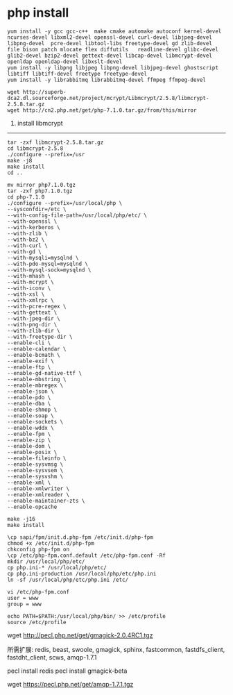 php install
===========

    yum install -y gcc gcc-c++  make cmake automake autoconf kernel-devel ncurses-devel libxml2-devel openssl-devel curl-devel libjpeg-devel libpng-devel  pcre-devel libtool-libs freetype-devel gd zlib-devel file bison patch mlocate flex diffutils   readline-devel glibc-devel glib2-devel bzip2-devel gettext-devel libcap-devel libmcrypt-devel openldap openldap-devel libxslt-devel
    yum install -y libpng libjpeg libpng-devel libjpeg-devel ghostscript libtiff libtiff-devel freetype freetype-devel
    yum install -y librabbitmq librabbitmq-devel ffmpeg ffmpeg-devel

    wget http://superb-dca2.dl.sourceforge.net/project/mcrypt/Libmcrypt/2.5.8/libmcrypt-2.5.8.tar.gz
    wget http://cn2.php.net/get/php-7.1.0.tar.gz/from/this/mirror
1. install libmcrypt
--------------------
    tar -zxf libmcrypt-2.5.8.tar.gz
    cd libmcrypt-2.5.8
    ./configure --prefix=/usr
    make -j8
    make install
    cd ..

    mv mirror php7.1.0.tgz
    tar -zxf php7.1.0.tgz
    cd php-7.1.0
    ./configure --prefix=/usr/local/php \
    --sysconfdir=/etc \
    --with-config-file-path=/usr/local/php/etc/ \
    --with-openssl \
    --with-kerberos \
    --with-zlib \
    --with-bz2 \
    --with-curl \
    --with-gd \
    --with-mysqli=mysqlnd \
    --with-pdo-mysql=mysqlnd \
    --with-mysql-sock=mysqlnd \
    --with-mhash \
    --with-mcrypt \
    --with-iconv \
    --with-xsl \
    --with-xmlrpc \
    --with-pcre-regex \
    --with-gettext \
    --with-jpeg-dir \
    --with-png-dir \
    --with-zlib-dir \
    --with-freetype-dir \
    --enable-cli \
    --enable-calendar \
    --enable-bcmath \
    --enable-exif \
    --enable-ftp \
    --enable-gd-native-ttf \
    --enable-mbstring \
    --enable-mbregex \
    --enable-json \
    --enable-pdo \
    --enable-dba \
    --enable-shmop \
    --enable-soap \
    --enable-sockets \
    --enable-wddx \
    --enable-fpm \
    --enable-zip \
    --enable-dom \
    --enable-posix \
    --enable-fileinfo \
    --enable-sysvmsg \
    --enable-sysvsem \
    --enable-sysvshm \
    --enable-xml \
    --enable-xmlwriter \
    --enable-xmlreader \
    --enable-maintainer-zts \
    --enable-opcache
    
    make -j16
    make install
    
    \cp sapi/fpm/init.d.php-fpm /etc/init.d/php-fpm 
    chmod +x /etc/init.d/php-fpm 
    chkconfig php-fpm on
    \cp /etc/php-fpm.conf.default /etc/php-fpm.conf -Rf
    mkdir /usr/local/php/etc/
    cp php.ini-* /usr/local/php/etc/
    cp php.ini-production /usr/local/php/etc/php.ini
    ln -sf /usr/local/php/etc/php.ini /etc/
    
    vi /etc/php-fpm.conf
    user = www
    group = www

    echo PATH=$PATH:/usr/local/php/bin/ >> /etc/profile
    source /etc/profile

wget http://pecl.php.net/get/gmagick-2.0.4RC1.tgz

所需扩展:
redis, beast, swoole, gmagick, sphinx, fastcommon, fastdfs_client, fastdht_client, scws, amqp-1.7.1

pecl install redis
pecl install gmagick-beta

wget https://pecl.php.net/get/amqp-1.7.1.tgz
